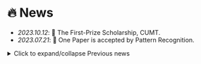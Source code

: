 # 🔥 News
- *2023.10.12*: 🎉 The First-Prize Scholarship, CUMT.
- *2023.07.21*: 🎉 One Paper is accepted by Pattern Recognition.

<details>
  <summary>Click to expand/collapse Previous news</summary>
  - *2022.08.28*: 👨‍🎓 Pursue a Master's Degree in Computer Science, CUMT, supervised by Prof. *[Shifei Ding](https://cs.cumt.edu.cn/info/1096/4454.htm)*.
  - *2022.06.17*: 🎓 Achieve Bachelor's Degree in Computer Science and Technology.
  - *2021.09.28*: 🏫 Recommend for admission to CUMT for a master's degree.
</details>

